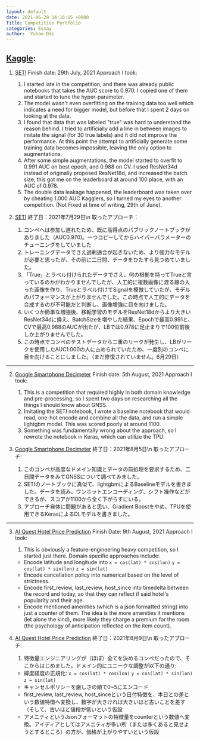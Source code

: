```yaml
---
layout: default
date: 2021-06-28 14:16:15 +0900
Title: Competition Portfolio
categories: Essay
author:  Yuhao Dai
---
```


## [Kaggle](https://www.kaggle.com/tim2dai):

1. [SETI](https://www.kaggle.com/c/seti-breakthrough-listen)
  Finish date: 29th July, 2021
  Approach I took:
    1. I started late in the competition, and there was already public notebooks that takes the AUC score to 0.970. I copied one of them and started to tune the hyper-parameter.
    2. The model wasn't even overfitting on the training data too well which indicates a need for bigger model, but before that I spent 2 days on looking at the data.
    3. I found that data that was labeled "true" was hard to understand the reason behind. I tried to artificially add a line in between images to imitate the signal (for 30 true labels) and it did not improve the performance. At this point the attempt to artificially generate some training data becomes impossible, leaving the only option to augmentations.
    4. After some simple augmentations, the model started to overfit to 0.991 AUC on best epoch, and 0.988 on CV. I used ResNet34d instead of originally proposed ResNet18d, and increased the batch size, this got me on the leaderboard at around 100 place, with an AUC of 0.978.
    5. The double data leakage happened, the leaderboard was taken over by cheating 1.000 AUC Kagglers, so I turned my eyes to another competition. (Not Fixed at time of writing, 29th of June).

1. [SETI](https://www.kaggle.com/c/seti-breakthrough-listen)
  終了日：2021年7月29日\n
  取ったアプローチ：
    1. コンペへは参加し遅れたため、既に高得点のパブリックノートブックがありました（AUC0.970)。一つコピーしてからハイパーパラメーターのチューニングをしていました
    2. トレーニングデータでさえ過剰適合が起きないため、より強力なモデルが必要と思ったが、その前に二日間、データをひたすら見つめていました。
    3. 「True」とラベル付けられたデータでさえ、何の根拠を持ってTrueと言っているのかがわかりませんでしたが、人工的に複数画像に渡る線の入った画像を作り、Trueとラベル付けてSignalを模倣していたが、モデルのパフォーマンスが上がりませんでした。この時点で人工的にデータを合成するのが不可能だと判断し、画像増強に目を向けました。
    4. いくつか簡単な増強後、移転学習のモデルをResNet18dからより大きいResNet34dに換え、BatchSizeを増やした結果、Epochで最高0.991と、CVで最高0.988のAUCが出たが、LBでは0.978に足止まりで100位前後しか上がりませんでした。
    5. この時点でコンペのテストデータから二重のリークが発生し、LBがリークを使用したAUC1.000の人に占められていたため、一度別のコンペに目を向けることにしました。（まだ修復されていません。6月29日）

----------

2. [Google Smartphone Decimeter](https://www.kaggle.com/c/google-smartphone-decimeter-challenge)
  Finish date: 5th August, 2021
  Approach I took:
    1. This is a competition that required highly in both domain knowledge and pre-processing, so I spent two days on researching all the things I should know about GNSS.
    2. Imitating the SETI notebook, I wrote a baseline notebook that would read, one-hot encode and combine all the data, and run a simple lightgbm model. This was scored poorly at around 1100.
    3. Something was fundamentally wrong about the approach, so I rewrote the notebook in Keras, which can utilize the TPU.


2. [Google Smartphone Decimeter](https://www.kaggle.com/c/google-smartphone-decimeter-challenge)
  終了日：2021年8月5日\n
  取ったアプローチ:
    1. このコンペが高度なドメイン知識とデータの前処理を要求するため、二日間データをみてGNSSについて調べてみました。
    2. SETIのノートブックに真似て、lightgbmによるBaselineモデルを書きました。データを読み、ワンホットエンコーディング、シフト操作などができるが、スコアが1100から全く下がらずにいる。
    3. アプローチ自体に問題があると思い、Gradient Boostをやめ、TPUを使用できるKerasによるDLモデルを書きました。


----------

3. [AI Quest Hotel Price Prediction](https://signate.jp/courses/kYNRLg60ZbWZj3vo)
Finish Date: 9th August, 2021
Approach I took:
    1. This is obviously a feature-engineering heavy competition, so I started just there. Domain specific approaches include:
      * Encode latitude and longitude into
        `x = cos(lat) * cos(lon)`
        `y = cos(lat) * sin(lon)`
        `z = sin(lat) `
      * Encode cancellation policy into numerical based on the level of strictness.
      * Encode first_review, last_review, host_since into timedelta between the record and today, so that they can reflect if said hotel's popularity and their age.
      * Encode mentioned amenities (which is a json formatted string) into just a counter of them. The idea is the more amenities it mentions (let alone the kind), more likely they charge a premium for the room (the psychology of anticipation reflected on the item count).

3. [AI Quest Hotel Price Prediction](https://signate.jp/courses/kYNRLg60ZbWZj3vo)
  終了日：2021年8月9日\n
  取ったアプローチ:
    1. 特徴量エンジニアリングが（ほぼ）全てを決めるコンペだったので、そこからはじめました。ドメイン的にユニークな調整が以下の通り:
      * 緯度経度の正規化:
        `x = cos(lat) * cos(lon)`
        `y = cos(lat) * sin(lon)`
        `z = sin(lat) `
      * キャンセルポリシーを厳しさの順で0~5にエンコード
      * first_review, last_review, host_sinceという日付特徴を、本日との差という数値特徴へ変換し、数字が大きければ大きいほど古いことを差す（そして、古いほど値段が低いという仮設
      * アメニティというJsonフォーマットの特徴量をcounterという数値へ変換。アイディアとしてはアメニティが多い所（または多くあると見せようとするところ）の方が、価格が上がりやすいという仮設
